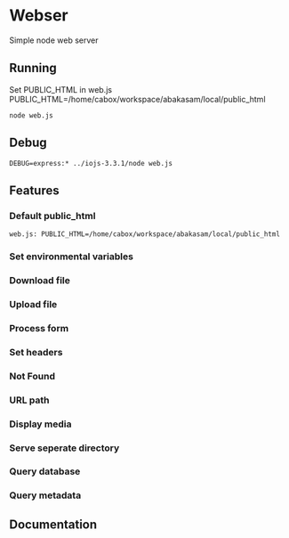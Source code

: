 # Webser

Simple node web server

## Running

Set PUBLIC_HTML in web.js
	PUBLIC_HTML=/home/cabox/workspace/abakasam/local/public_html

	node web.js

## Debug

	DEBUG=express:* ../iojs-3.3.1/node web.js

## Features

### Default public_html

	web.js: PUBLIC_HTML=/home/cabox/workspace/abakasam/local/public_html

### Set environmental variables
### Download file
### Upload file
### Process form
### Set headers
### Not Found
### URL path
### Display media
### Serve seperate directory
### Query database
### Query metadata

## Documentation
